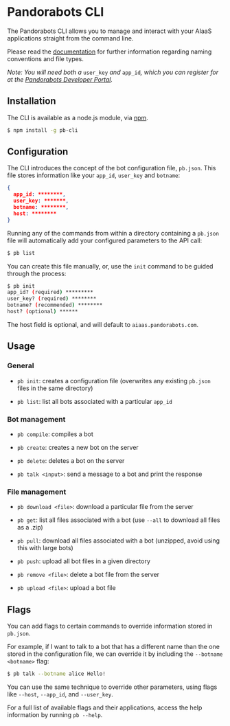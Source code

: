 # Pandorabots CLI

The Pandorabots CLI allows you to manage and interact with your AIaaS applications straight from the command line. 

Please read the [documentation](http://developer.pandorabots.com/docs) for further information regarding naming conventions and file types.

*Note: You will need both a* `user_key` *and* `app_id`*, which you can register for at the [Pandorabots Developer Portal](http://developer.pandorabots.com).*

## Installation

The CLI is available as a node.js module, via [npm](http://www.npmjs.org).

```bash
$ npm install -g pb-cli
```

## Configuration

The CLI introduces the concept of the bot configuration file, `pb.json`. This file stores information like your `app_id`, `user_key` and `botname`:

```json
{
  app_id: ********,
  user_key: *******,
  botname: ********,
  host: ********
}
```

Running any of the commands from within a directory containing a `pb.json` file will automatically add your configured parameters to the API call:

```bash
$ pb list
```

You can create this file manually, or, use the `init` command to be guided through the process:

```bash
$ pb init
app_id? (required) *********
user_key? (required) ********
botname? (recommended) ********
host? (optional) ******
```

The host field is optional, and will default to `aiaas.pandorabots.com`.

## Usage

### General

- `pb init`: creates a configuration file (overwrites any existing `pb.json` files in the same directory)

- `pb list`: list all bots associated with a particular `app_id`

### Bot management

- `pb compile`: compiles a bot

- `pb create`: creates a new bot on the server

- `pb delete`: deletes a bot on the server

- `pb talk <input>`: send a message to a bot and print the response

### File management

- `pb download <file>`: download a particular file from the server

- `pb get`: list all files associated with a bot (use `--all` to download all files as a .zip)

- `pb pull`: download all files associated with a bot (unzipped, avoid using this with large bots)

- `pb push`: upload all bot files in a given directory 

- `pb remove <file>`: delete a bot file from the server

- `pb upload <file>`: upload a bot file


## Flags

You can add flags to certain commands to override information stored in `pb.json`. 

For example, if I want to talk to a bot that has a different name than the one stored in the configuration file, we can override it by including the `--botname <botname>` flag:

```bash
$ pb talk --botname alice Hello!
```

You can use the same technique to override other parameters, using flags like `--host`, `--app_id`, and `--user_key`.

For a full list of available flags and their applications, access the help information by running `pb --help`.


